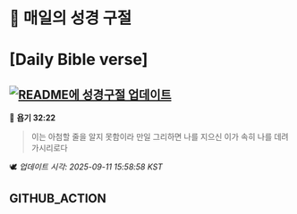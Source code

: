# 🙏 매일의 성경 구절
# [Daily Bible verse]
## [![README에 성경구절 업데이트](https://github.com/DONGSUKA/first_test/actions/workflows/update-readme-bible.yml/badge.svg)](https://github.com/DONGSUKA/first_test/actions/workflows/update-readme-bible.yml)
<!-- START_BIBLE_VERSE -->
📖 **욥기 32:22**
> 이는 아첨할 줄을 알지 못함이라 만일 그리하면 나를 지으신 이가 속히 나를 데려가시리로다

🕊️ _업데이트 시각: 2025-09-11 15:58:58 KST_
  <!-- END_BIBLE_VERSE -->
## GITHUB_ACTION
